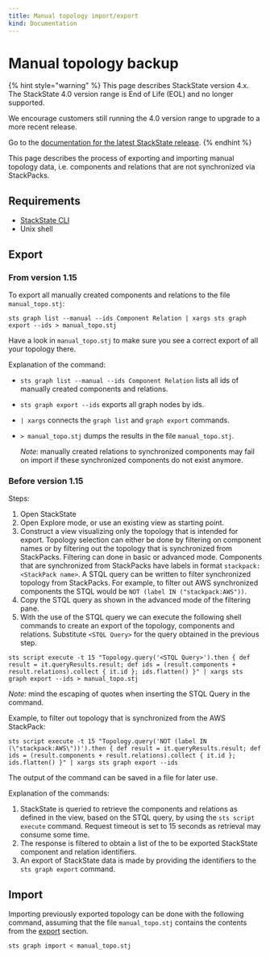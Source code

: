 ```yaml
---
title: Manual topology import/export
kind: Documentation
---
```


# Manual topology backup

{% hint style="warning" %}
This page describes StackState version 4.x.  
The StackState 4.0 version range is End of Life (EOL) and no longer supported.

We encourage customers still running the 4.0 version range to upgrade to a more recent release.

Go to the [documentation for the latest StackState release](https://docs.stackstate.com/).
{% endhint %}

This page describes the process of exporting and importing manual topology data, i.e. components and relations that are not synchronized via StackPacks.

## Requirements

* [StackState CLI](../cli.md)
* Unix shell

## Export

### From version 1.15

To export all manually created components and relations to the file `manual_topo.stj`:

```text
sts graph list --manual --ids Component Relation | xargs sts graph export --ids > manual_topo.stj
```

Have a look in `manual_topo.stj` to make sure you see a correct export of all your topology there.

Explanation of the command:

* `sts graph list --manual --ids Component Relation` lists all ids of manually created components and relations.
* `sts graph export --ids` exports all graph nodes by ids. 
* `| xargs` connects the `graph list` and `graph export` commands.
* `> manual_topo.stj` dumps the results in the file `manual_topo.stj`.

  _Note_: manually created relations to synchronized components may fail on import if these synchronized components do not exist anymore.

### Before version 1.15

Steps:

1. Open StackState
2. Open Explore mode, or use an existing view as starting point.
3. Construct a view visualizing only the topology that is intended for export. Topology selection can either be done by filtering on component names or by filtering out the topology that is synchronized from StackPacks. Filtering can done in basic or advanced mode. Components that are synchronized from StackPacks have labels in format `stackpack:<StackPack name>`. A STQL query can be written to filter synchronized topology from StackPacks. For example, to filter out AWS synchronized components the STQL would be `NOT (label IN ("stackpack:AWS"))`.
4. Copy the STQL query as shown in the advanced mode of the filtering pane.
5. With the use of the STQL query we can execute the following shell commands to create an export of the topology, components and relations. Substitute `<STQL Query>` for the query obtained in the previous step.

```text
sts script execute -t 15 "Topology.query('<STQL Query>').then { def result = it.queryResults.result; def ids = (result.components + result.relations).collect { it.id }; ids.flatten() }" | xargs sts graph export --ids > manual_topo.stj
```

_Note_: mind the escaping of quotes when inserting the STQL Query in the command.

Example, to filter out topology that is synchronized from the AWS StackPack:

```text
sts script execute -t 15 "Topology.query('NOT (label IN (\"stackpack:AWS\"))').then { def result = it.queryResults.result; def ids = (result.components + result.relations).collect { it.id }; ids.flatten() }" | xargs sts graph export --ids
```

The output of the command can be saved in a file for later use.

Explanation of the commands:

1. StackState is queried to retrieve the components and relations as defined in the view, based on the STQL query, by using the `sts script execute` command. Request timeout is set to 15 seconds as retrieval may consume some time.
2. The response is filtered to obtain a list of the to be exported StackState component and relation identifiers.
3. An export of StackState data is made by providing the identifiers to the `sts graph export` command.

## Import

Importing previously exported topology can be done with the following command, assuming that the file `manual_topo.stj` contains the contents from the [export](manual_topology.md#export) section.

```text
sts graph import < manual_topo.stj
```

